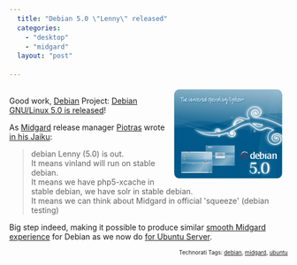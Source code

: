 ```yaml
---
  title: "Debian 5.0 \"Lenny\" released"
  categories: 
    - "desktop"
    - "midgard"
  layout: "post"

---
```

<p>
<img src="/files/lenny.jpg" height="163" width="200" border="0" align="right" hspace="8" vspace="4" alt="Debian 5.0 Lenny" title="Debian 5.0 Lenny" /><br />Good work, <a href="http://www.debian.org/">Debian</a> Project: <a href="http://www.debian.org/News/2009/20090214">Debian GNU/Linux 5.0 is released</a>!
</p><p>
As <a href="http://www.midgard-project.org/">Midgard</a> release manager <a href="http://blogs.nemein.com/people/piotras/">Piotras</a> wrote <a href="http://piotras.jaiku.com/presence/53745934#comments">in his Jaiku</a>:
</p><blockquote>
debian Lenny (5.0) is out.
<br />It means vinland will run on stable debian.
<br />It means we have php5-xcache in stable debian, we have solr in stable debian.
<br />It means we can think about Midgard in official 'squeeze' (debian testing)
</blockquote><p>
Big step indeed, making it possible to produce similar <a href="http://www.midgard-project.org/documentation/ubuntu/">smooth Midgard experience</a> for Debian as we now do <a href="http://bergie.iki.fi/blog/nemein_is_going_to_ubuntu_server/">for Ubuntu Server</a>.
</p>
<p style="text-align:right;font-size:10px;">Technorati Tags: <a href="http://www.technorati.com/tag/debian" rel="tag">debian</a>, <a href="http://www.technorati.com/tag/midgard" rel="tag">midgard</a>, <a href="http://www.technorati.com/tag/ubuntu" rel="tag">ubuntu</a></p>